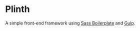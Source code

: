# Plinth

A simple front-end framework using [Sass Boilerplate](https://github.com/HugoGiraudel/sass-boilerplate) and [Gulp](http://gulpjs.com/).
